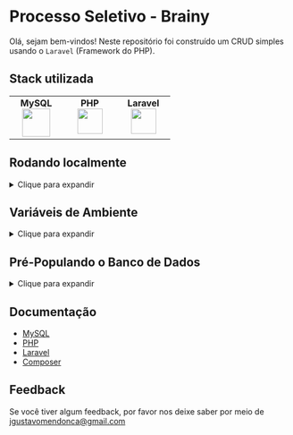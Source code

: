 # Processo Seletivo - Brainy

Olá, sejam bem-vindos! Neste repositório foi construído um CRUD simples usando o `Laravel` (Framework do PHP).  

## Stack utilizada

<table width="320px" align="center">
  <tbody>
    <tr valign="top">
      <td width="80px" align="center">
        <span><strong>MySQL</strong></span><br>
        <img height="50" src="https://cdn.jsdelivr.net/gh/devicons/devicon/icons/mysql/mysql-original-wordmark.svg" />
      </td>
      <td width="80px" align="center">
        <span><strong>PHP</strong></span><br>
        <img height="45" src="https://cdn.jsdelivr.net/gh/devicons/devicon/icons/php/php-plain.svg">
      </td>
      <td width="80px" align="center">
        <span><strong>Laravel</strong></span><br>
        <img height="45" src="https://laravel.com/img/logomark.min.svg">
      </td>
    </tr>
  </tbody>
</table>

## Rodando localmente
<details>
    <summary>Clique para expandir</summary>

  ### É necessário ter o PHP e o Composer instalados em sua maquina!

- Clone o projeto

```bash
  git clone git@github.com:Joaogustavo789/teste-tecnico-brainy.git
```

- Entre no diretório do projeto

```bash
  cd teste-tecnico-brainy
```

- Instale as dependências

```bash
  composer install
```

- Inicie o servidor

```bash
  php artisan serve
```
</details>

## Variáveis de Ambiente
<details>
    <summary>Clique para expandir</summary>

### É necessário ter o MySQL instalado em sua maquina!
- Será necessário renomear o arquivo <strong>.env.example</strong> para <strong>.env</strong> e altere as informações de acordo com suas configurações.

```bash
DB_HOST=url_da_aplicação
DB_PORT=porta_da_aplicação
DB_DATABASE=nome_do_banco_de_dados
DB_USERNAME=usuário
DB_PASSWORD=senha_do_banco_de_dados
```
</details>

## Pré-Populando o Banco de Dados

<details>
    <summary>Clique para expandir</summary>
    
 ### Para pré-popular o banco de dados, é necessário executar as migrations e as seeders.
 
 - Para executar as migrations, basta rodar o seguinte comando:
 ```bash
    php artisan migrate
 ```
  
 - Para executar as seeders, basta rodar o seguinte comando:
 ```bash
    php artisan db:seed
 ```
 
- Para resetar o banco de dados, bastar rodar o seguinte comando:
```bash
   php artisan migrate:reset
```
</details>
    
## Documentação

- [MySQL](https://www.mysql.com/)
- [PHP](https://www.php.net/)
- [Laravel](https://laravel.com/)
- [Composer](https://getcomposer.org/)

## Feedback

Se você tiver algum feedback, por favor nos deixe saber por meio de jgustavomendonca@gmail.com

<!--
## Aprendizados

O que você aprendeu construindo esse projeto? Quais desafios você enfrentou e como você superou-os?

## Documentação da API

#### Retorna todos os itens

```http
  GET /api/items
```

| Parâmetro   | Tipo       | Descrição                           |
| :---------- | :--------- | :---------------------------------- |
| `api_key` | `string` | **Obrigatório**. A chave da sua API |

#### Retorna um item

```http
  GET /api/items/${id}
```

| Parâmetro   | Tipo       | Descrição                                   |
| :---------- | :--------- | :------------------------------------------ |
| `id`      | `string` | **Obrigatório**. O ID do item que você quer |

#### add(num1, num2)

Recebe dois números e retorna a sua soma.

## Funcionalidades

- Temas dark e light
- Preview em tempo real
- Modo tela cheia
- Multiplataforma

## Uso/Exemplos

```javascript
import Component from 'my-project'

function App() {
  return <Component />
}
```
-->
